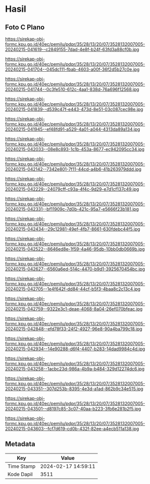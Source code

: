 # Hasil

## Foto C Plano

https://sirekap-obj-formc.kpu.go.id/40ec/pemilu/pdpr/35/28/13/20/07/3528132007005-20240215-041619--c2849155-7dad-4e8f-b24f-63fd3a88cf0b.jpg

https://sirekap-obj-formc.kpu.go.id/40ec/pemilu/pdpr/35/28/13/20/07/3528132007005-20240215-041704--045dc111-fbab-4603-a00f-36f2d5b27c0e.jpg

https://sirekap-obj-formc.kpu.go.id/40ec/pemilu/pdpr/35/28/13/20/07/3528132007005-20240215-041744--0c3fe510-612c-4aa1-838d-76a696f12568.jpg

https://sirekap-obj-formc.kpu.go.id/40ec/pemilu/pdpr/35/28/13/20/07/3528132007005-20240215-041839--d539c47f-e443-473d-8e51-03c087cec98e.jpg

https://sirekap-obj-formc.kpu.go.id/40ec/pemilu/pdpr/35/28/13/20/07/3528132007005-20240215-041945--ef48fd91-a529-4a01-a044-4313da89a134.jpg

https://sirekap-obj-formc.kpu.go.id/40ec/pemilu/pdpr/35/28/13/20/07/3528132007005-20240215-042033--08e8c893-1c1b-453a-8677-ec942095cc34.jpg

https://sirekap-obj-formc.kpu.go.id/40ec/pemilu/pdpr/35/28/13/20/07/3528132007005-20240215-042142--7342e801-7f11-44cd-a4b6-41b263979ddd.jpg

https://sirekap-obj-formc.kpu.go.id/40ec/pemilu/pdpr/35/28/13/20/07/3528132007005-20240215-042229--24079cff-c93a-4f4c-9d29-e7d1cf137c49.jpg

https://sirekap-obj-formc.kpu.go.id/40ec/pemilu/pdpr/35/28/13/20/07/3528132007005-20240215-042331--bf11909c-7d0b-421c-95a7-e5666f23b181.jpg

https://sirekap-obj-formc.kpu.go.id/40ec/pemilu/pdpr/35/28/13/20/07/3528132007005-20240215-042434--29c12981-49ef-4fb7-8661-630fdebc44f5.jpg

https://sirekap-obj-formc.kpu.go.id/40ec/pemilu/pdpr/35/28/13/20/07/3528132007005-20240215-042522--8646ed8e-1f59-4a46-95db-10bb0db0669b.jpg

https://sirekap-obj-formc.kpu.go.id/40ec/pemilu/pdpr/35/28/13/20/07/3528132007005-20240215-042627--6560a6ed-514c-4470-b9d1-3925670454bc.jpg

https://sirekap-obj-formc.kpu.go.id/40ec/pemilu/pdpr/35/28/13/20/07/3528132007005-20240215-042705--1e4f642f-dd84-44cf-b5f3-4baa8c2c13c4.jpg

https://sirekap-obj-formc.kpu.go.id/40ec/pemilu/pdpr/35/28/13/20/07/3528132007005-20240215-042759--9322e3c1-deae-4068-8a04-26ef070bfeac.jpg

https://sirekap-obj-formc.kpu.go.id/40ec/pemilu/pdpr/35/28/13/20/07/3528132007005-20240215-042848--efd78f33-24f2-4927-96e8-90a4ba799c18.jpg

https://sirekap-obj-formc.kpu.go.id/40ec/pemilu/pdpr/35/28/13/20/07/3528132007005-20240215-042934--14e90288-d6f4-4407-b283-14dad9984c4d.jpg

https://sirekap-obj-formc.kpu.go.id/40ec/pemilu/pdpr/35/28/13/20/07/3528132007005-20240215-043258--1acbc23d-986a-4b9a-b484-329d12274dc6.jpg

https://sirekap-obj-formc.kpu.go.id/40ec/pemilu/pdpr/35/28/13/20/07/3528132007005-20240215-043351--307d253b-8395-4e3d-a1ad-862b9c34e515.jpg

https://sirekap-obj-formc.kpu.go.id/40ec/pemilu/pdpr/35/28/13/20/07/3528132007005-20240215-043501--d8197c85-3c07-40aa-b223-3fb6e281b2f5.jpg

https://sirekap-obj-formc.kpu.go.id/40ec/pemilu/pdpr/35/28/13/20/07/3528132007005-20240215-043603--fcf7d619-cd0b-432f-82ee-a4ecb511a138.jpg


## Metadata

| Key        | Value               |
| ---------- | ------------------- |
| Time Stamp | 2024-02-17 14:59:11 |
| Kode Dapil | 3511                |



